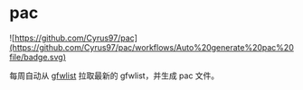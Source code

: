 # pac

![https://github.com/Cyrus97/pac](https://github.com/Cyrus97/pac/workflows/Auto%20generate%20pac%20file/badge.svg)

每周自动从 [gfwlist](https://github.com/gfwlist/gfwlist) 拉取最新的 gfwlist，并生成 pac 文件。